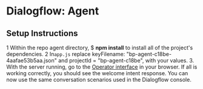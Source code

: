 # Dialogflow: Agent 

## Setup Instructions
1 Within the repo agent directory, $ **npm install** to install all of the project's dependencies.
2 In`app.js` replace keyFilename: "bp-agent-c18be-4aafae53b5aa.json" and projectId = "bp-agent-c18be", with your values.
3. With the server running, go to the [Operator interface](http://localhost:3000/operator) in your browser. If all is working correctly, you should see the welcome intent response. You can now use the same conversation scenarios used in the Dialogflow console.
